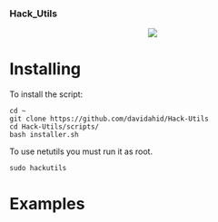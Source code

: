 ### Hack_Utils

<p align="center">
  <img src="https://github.com/davidahid/Hack-Utils/blob/master/images/banner_menu.png">
</p>

# Installing
To install the script:
```
cd ~
git clone https://github.com/davidahid/Hack-Utils
cd Hack-Utils/scripts/
bash installer.sh
```

To use netutils you must run it as root.
```
sudo hackutils
```

# Examples
